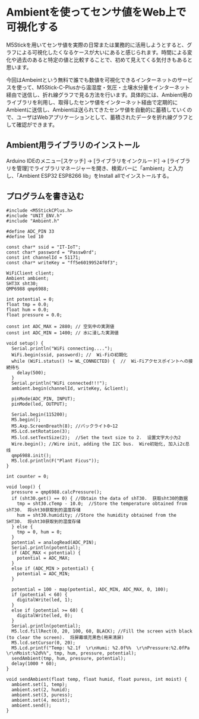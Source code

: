 # Ambientを使ってセンサ値をWeb上で可視化する

M5Stickを用いてセンサ値を実際の日常または業務的に活用しようとすると、グラフによる可視化したくなるケースが大いにあると感じられます。時間による変化や過去のあると特定の値と比較することで、初めて見えてくる気付きもあると思います。

今回はAmbeintという無料で誰でも数値を可視化できるインターネットのサービスを使って、M5Stick-C-Plusから温湿度・気圧・土壌水分量をインターネット経由で送信し、折れ線グラフで見る方法を行います。具体的には、Ambient用のライブラリを利用し、取得したセンサ値をインターネット経由で定期的にAmbientに送信し、Ambientは送られてきたセンサ値を自動的に蓄積していくので、ユーザはWebアプリケーションとして、蓄積されたデータを折れ線グラフとして確認ができます。

## Ambient用ライブラリのインストール

Arduino IDEのメニュー[スケッチ] → [ライブラリをインクルード] → [ライブラリを管理]でライブラリマネージャーを開き、検索バーに「ambient」と入力し、「Ambient ESP32 ESP8266 lib」をInstall allでインストールする。

## プログラムを書き込む

```
#include <M5StickCPlus.h>
#include "UNIT_ENV.h"
#include "Ambient.h"

#define ADC_PIN 33
#define led 10

const char* ssid = "IT-IoT";
const char* password = "Passw0rd";
const int channelId = 51171;
const char* writeKey = "ff5e60199524f0f3";

WiFiClient client;
Ambient ambient;
SHT3X sht30;
QMP6988 qmp6988;

int potential = 0;
float tmp = 0.0;
float hum = 0.0;
float pressure = 0.0;

const int ADC_MAX = 2880; // 空気中の実測値
const int ADC_MIN = 1400; // 水に浸した実測値

void setup() {
  Serial.println("WiFi connecting....");
  WiFi.begin(ssid, password); //  Wi-Fiの初期化
  while (WiFi.status() != WL_CONNECTED) {  //  Wi-Fiアクセスポイントへの接続待ち
    delay(500);
  }
  Serial.println("WiFi connected!!!");
  ambient.begin(channelId, writeKey, &client);

  pinMode(ADC_PIN, INPUT);
  pinMode(led, OUTPUT);

  Serial.begin(115200);
  M5.begin();
  M5.Axp.ScreenBreath(8); //バックライト0~12
  M5.Lcd.setRotation(3);
  M5.lcd.setTextSize(2);  //Set the text size to 2.  设置文字大小为2
  Wire.begin(); //Wire init, adding the I2C bus.  Wire初始化, 加入i2c总线
  qmp6988.init();
  M5.lcd.println(F("Plant Ficus"));
}

int counter = 0;

void loop() {
  pressure = qmp6988.calcPressure();
  if (sht30.get() == 0) { //Obtain the data of shT30.  获取sht30的数据
    tmp = sht30.cTemp - 10.0;  //Store the temperature obtained from shT30.  将sht30获取到的温度存储
    hum = sht30.humidity; //Store the humidity obtained from the SHT30.  将sht30获取到的湿度存储
  } else {
    tmp = 0, hum = 0;
  }
  potential = analogRead(ADC_PIN);
  Serial.println(potential);
  if (ADC_MAX < potential) {
    potential = ADC_MAX;
  }
  else if (ADC_MIN > potential) {
    potential = ADC_MIN;
  }

  potential = 100 - map(potential, ADC_MIN, ADC_MAX, 0, 100);
  if (potential < 60) {
    digitalWrite(led, 1);
  }
  else if (potential >= 60) {
    digitalWrite(led, 0);
  }
  Serial.println(potential);
  M5.lcd.fillRect(0, 20, 100, 60, BLACK); //Fill the screen with black (to clear the screen).  将屏幕填充黑色(用来清屏)
  M5.lcd.setCursor(0, 20);
  M5.Lcd.printf("Temp: %2.1f  \r\nHumi: %2.0f%%  \r\nPressure:%2.0fPa \r\nMoist:%2d%%", tmp, hum, pressure, potential);
  sendAmbient(tmp, hum, pressure, potential);
  delay(1000 * 60);
}

void sendAmbient(float temp, float humid, float puress, int moist) {
  ambient.set(1, temp);
  ambient.set(2, humid);
  ambient.set(3, puress);
  ambient.set(4, moist);
  ambient.send();
}
```